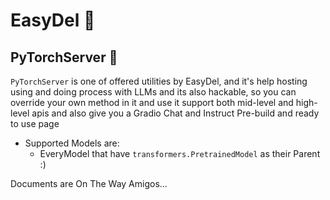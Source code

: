 # EasyDel 🧠

## PyTorchServer 🧬

`PyTorchServer` is one of offered utilities by EasyDel, and it's help hosting using and doing process with LLMs
and its also hackable, so you can override your own method in it and use it support both mid-level and high-level apis
and also give you a Gradio Chat and Instruct Pre-build and ready to use page

* Supported Models are:
    * EveryModel that have `transformers.PretrainedModel` as their Parent :)

Documents are On The Way Amigos...